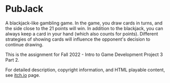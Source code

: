 # PubJack
A blackjack-like gambling game. In the game, you draw cards in turns, and the side close to the 21 points will win. In addition to the blackjack, you can always keep a card in your hand (which also counts for points). Different strategies of showing cards will influence the opponent's decision to continue drawing.

This is the assignment for Fall 2022 - Intro to Game Development Project 3 Part 2.



For detailed description, copyright information, and HTML playable content, see [itch.io](https://bowenwang0620.itch.io/pubjack) page.
